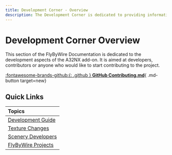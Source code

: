 ```yaml
---
title: Development Corner - Overview
description: The Development Corner is dedicated to providing information about the various FlyByWire projects and how to contribute.
---
```


<link rel="stylesheet" href="../../../stylesheets/toc-tables.css">

# Development Corner Overview

This section of the FlyByWire Documentation is dedicated to the development aspects of the A32NX add-on. It is aimed at developers, contributors or anyone who would like to start contributing to the project.

[:fontawesome-brands-github:{: .github } **GitHub Contributing.md**](https://github.com/flybywiresim/a32nx/blob/master/.github/Contributing.md){ .md-button target=new}

## Quick Links

| Topics                                      |
|:--------------------------------------------|
| [Development Guide](dev-guide/index.md)     |
| [Texture Changes](texture-changes.md)       |
| [Scenery Developers](scenery-developers.md) |
| [FlyByWire Projects](development-projects/) |

